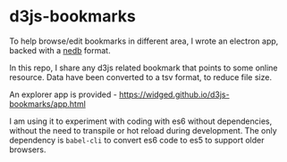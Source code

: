 # d3js-bookmarks

To help browse/edit bookmarks in different area, I wrote an electron app, backed with a [nedb](https://github.com/louischatriot/nedb) format.

In this repo, I share any d3js related bookmark that points to some online resource. Data have been converted to a tsv format, to reduce file size.

An explorer app is provided - https://widged.github.io/d3js-bookmarks/app.html

I am using it to experiment with coding with es6 without dependencies, without the need to transpile or hot reload during development. The only dependency is `babel-cli` to convert es6 code to es5 to support older browsers.
